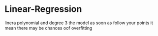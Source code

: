 # Linear-Regression
 linera polynomial and degree 3
 the model as soon as follow your points it mean there may be chances oof overfitting
